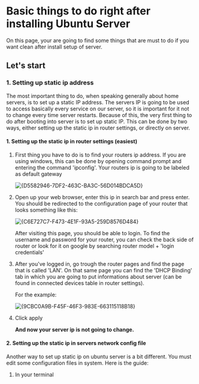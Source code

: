 # Basic things to do right after installing Ubuntu Server
On this page, your are going to find some things that are must to do if you want clean after install setup of server.
## Let's start

### 1. Setting up static ip address
The most important thing to do, when speaking generally about home servers, is to set up a static IP address. The servers IP is going to be used to access basically every service on our server,
so it is important for it not to change every time server restarts. Because of this, the very first thing to do after booting into server is to set up static IP. This can be done by two ways, either
setting up the static ip in router settings, or directly on server.

#### 1. Setting up the static ip in router settings (easiest)
1. First thing you have to do is to find your routers ip address. If you are using windows, this can be done by opening command prompt and entering the command 'ipconfig'.
   Your routers ip is going to be labeled as default gateway

   ![{D5582946-7DF2-463C-BA3C-56D014BDCA5D}](https://github.com/user-attachments/assets/d047460e-a7b6-4a38-8217-c4b40ed629ed)

2. Open up your web browser, enter this ip in search bar and press enter. You should be redirected to the configuration page of your router that looks something like this:

   ![{C6E727C7-F473-4E1F-93A5-259D8576D484}](https://github.com/user-attachments/assets/b6d58b91-0261-4135-b3bc-5a70e16a5039)

   After visiting this page, you should be able to login. To find the username and password for your router, you can check the back side of router or look for it on google by searching
   router model + 'login credentials'

3. After you've logged in, go trough the router pages and find the page that is called 'LAN'. On that same page you can find the 'DHCP Binding' tab in which you are going to put
   informations about server (can be found in connected devices table in router settings).

   For the example:

    ![{9CBC0A9B-F45F-46F3-983E-663115118B18}](https://github.com/user-attachments/assets/2cb7a3ac-7725-45a0-adc2-3b60106483ad)

4. Click apply

   **And now your server ip is not going to change.**





#### 2. Setting up the static ip in servers network config file
Another way to set up static ip on ubuntu server is a bit different. You must edit some configuration files in system.
Here is the guide:

1. In your terminal 
